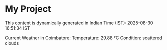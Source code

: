 # My Project

This content is dynamically generated in Indian Time (IST): 2025-08-30 16:51:34 IST


Current Weather in Coimbatore:
Temperature: 29.88 °C
Condition: scattered clouds
